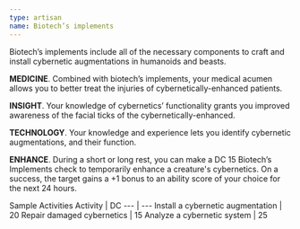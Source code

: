 ```yaml
---
type: artisan
name: Biotech’s implements
---
```

Biotech’s implements include all of the necessary components to craft and install cybernetic augmentations in humanoids and beasts.

__MEDICINE__. 
Combined with biotech’s implements, your medical acumen allows you to better treat the injuries of cybernetically-enhanced patients.

__INSIGHT__. 
Your knowledge of cybernetics’ functionality grants you improved awareness of the facial ticks of the cybernetically-enhanced.

__TECHNOLOGY__. 
Your knowledge and experience lets you identify cybernetic augmentations, and their function.

__ENHANCE__. 
During a short or long rest, you can make a DC 15 Biotech’s Implements check to temporarily enhance a creature's cybernetics. On a success, the target gains a +1 bonus to an ability score of your choice for the next 24 hours.

Sample Activities
Activity | DC
--- | ---
Install a cybernetic augmentation | 20
Repair damaged cybernetics | 15
Analyze a cybernetic system | 25

